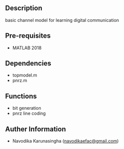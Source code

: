 ## Description
basic channel model for learning digital communication
## Pre-requisites
- MATLAB 2018

## Dependencies
- topmodel.m
- pnrz.m

## Functions
- bit generation
- pnrz line coding

## Auther Information
- Navodika Karunasingha (navodikaefac@gmail.com)
